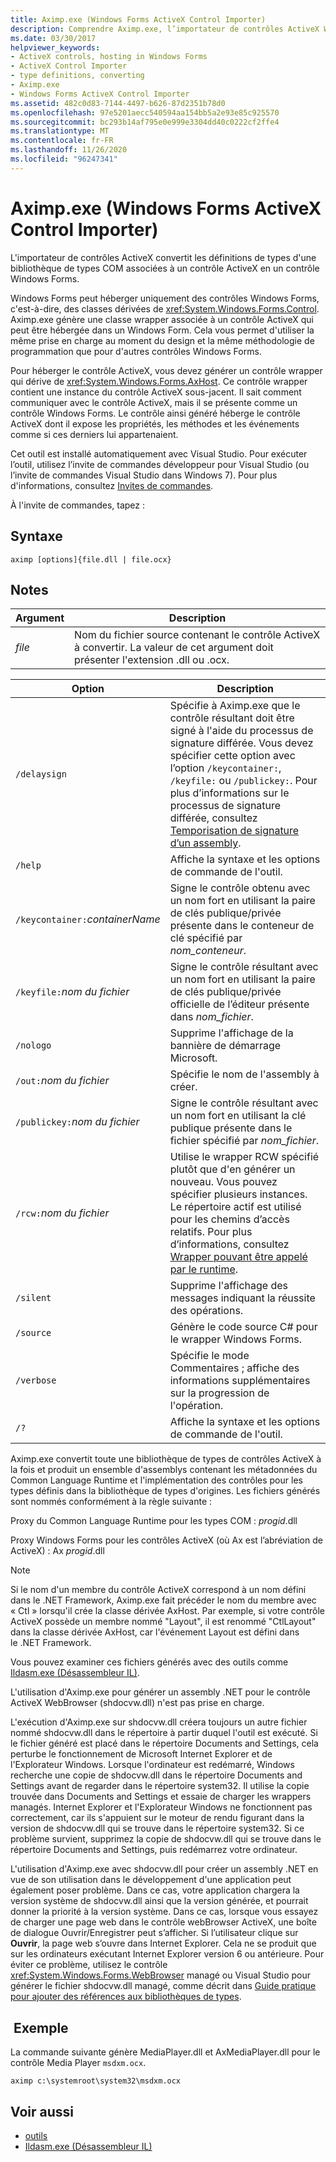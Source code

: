 ```yaml
---
title: Aximp.exe (Windows Forms ActiveX Control Importer)
description: Comprendre Aximp.exe, l’importateur de contrôles ActiveX Windows Forms. Cet outil convertit les définitions de type dans une bibliothèque de types COM pour ActiveX en Windows Forms.
ms.date: 03/30/2017
helpviewer_keywords:
- ActiveX controls, hosting in Windows Forms
- ActiveX Control Importer
- type definitions, converting
- Aximp.exe
- Windows Forms ActiveX Control Importer
ms.assetid: 482c0d83-7144-4497-b626-87d2351b78d0
ms.openlocfilehash: 97e5201aecc540594aa154bb5a2e93e85c925570
ms.sourcegitcommit: bc293b14af795e0e999e3304dd40c0222cf2ffe4
ms.translationtype: MT
ms.contentlocale: fr-FR
ms.lasthandoff: 11/26/2020
ms.locfileid: "96247341"
---
```

# <a name="aximpexe-windows-forms-activex-control-importer"></a>Aximp.exe (Windows Forms ActiveX Control Importer)

L'importateur de contrôles ActiveX convertit les définitions de types d'une bibliothèque de types COM associées à un contrôle ActiveX en un contrôle Windows Forms.  
  
 Windows Forms peut héberger uniquement des contrôles Windows Forms, c'est-à-dire, des classes dérivées de <xref:System.Windows.Forms.Control>. Aximp.exe génère une classe wrapper associée à un contrôle ActiveX qui peut être hébergée dans un Windows Form. Cela vous permet d'utiliser la même prise en charge au moment du design et la même méthodologie de programmation que pour d'autres contrôles Windows Forms.  
  
 Pour héberger le contrôle ActiveX, vous devez générer un contrôle wrapper qui dérive de <xref:System.Windows.Forms.AxHost>. Ce contrôle wrapper contient une instance du contrôle ActiveX sous-jacent. Il sait comment communiquer avec le contrôle ActiveX, mais il se présente comme un contrôle Windows Forms. Le contrôle ainsi généré héberge le contrôle ActiveX dont il expose les propriétés, les méthodes et les événements comme si ces derniers lui appartenaient.  
  
 Cet outil est installé automatiquement avec Visual Studio. Pour exécuter l’outil, utilisez l’invite de commandes développeur pour Visual Studio (ou l’invite de commandes Visual Studio dans Windows 7). Pour plus d'informations, consultez [Invites de commandes](developer-command-prompt-for-vs.md).  
  
 À l'invite de commandes, tapez :  
  
## <a name="syntax"></a>Syntaxe  
  
```console  
aximp [options]{file.dll | file.ocx}  
```  
  
## <a name="remarks"></a>Notes  
  
|Argument|Description|  
|--------------|-----------------|  
|*file*|Nom du fichier source contenant le contrôle ActiveX à convertir. La valeur de cet argument doit présenter l'extension .dll ou .ocx.|  
  
|Option|Description|  
|------------|-----------------|  
|`/delaysign`|Spécifie à Aximp.exe que le contrôle résultant doit être signé à l'aide du processus de signature différée. Vous devez spécifier cette option avec l’option `/keycontainer:`, `/keyfile:` ou `/publickey:`. Pour plus d’informations sur le processus de signature différée, consultez [Temporisation de signature d’un assembly](../../standard/assembly/delay-sign.md).|  
|`/help`|Affiche la syntaxe et les options de commande de l'outil.|  
|`/keycontainer:`*containerName*|Signe le contrôle obtenu avec un nom fort en utilisant la paire de clés publique/privée présente dans le conteneur de clé spécifié par *nom_conteneur*.|  
|`/keyfile:`*nom du fichier*|Signe le contrôle résultant avec un nom fort en utilisant la paire de clés publique/privée officielle de l’éditeur présente dans *nom_fichier*.|  
|`/nologo`|Supprime l'affichage de la bannière de démarrage Microsoft.|  
|`/out:`*nom du fichier*|Spécifie le nom de l'assembly à créer.|  
|`/publickey:`*nom du fichier*|Signe le contrôle résultant avec un nom fort en utilisant la clé publique présente dans le fichier spécifié par *nom_fichier*.|  
|`/rcw:`*nom du fichier*|Utilise le wrapper RCW spécifié plutôt que d'en générer un nouveau. Vous pouvez spécifier plusieurs instances. Le répertoire actif est utilisé pour les chemins d’accès relatifs. Pour plus d’informations, consultez [Wrapper pouvant être appelé par le runtime](../../standard/native-interop/runtime-callable-wrapper.md).|  
|`/silent`|Supprime l'affichage des messages indiquant la réussite des opérations.|  
|`/source`|Génère le code source C# pour le wrapper Windows Forms.|  
|`/verbose`|Spécifie le mode Commentaires ; affiche des informations supplémentaires sur la progression de l'opération.|  
|`/?`|Affiche la syntaxe et les options de commande de l'outil.|  
  
 Aximp.exe convertit toute une bibliothèque de types de contrôles ActiveX à la fois et produit un ensemble d'assemblys contenant les métadonnées du Common Language Runtime et l'implémentation des contrôles pour les types définis dans la bibliothèque de types d'origines. Les fichiers générés sont nommés conformément à la règle suivante :  
  
 Proxy du Common Language Runtime pour les types COM : *progid*.dll  
  
 Proxy Windows Forms pour les contrôles ActiveX (où Ax est l’abréviation de ActiveX) : Ax *progid*.dll  
  
> [!NOTE]
> Si le nom d'un membre du contrôle ActiveX correspond à un nom défini dans le .NET Framework, Aximp.exe fait précéder le nom du membre avec « Ctl » lorsqu'il crée la classe dérivée AxHost. Par exemple, si votre contrôle ActiveX possède un membre nommé "Layout", il est renommé "CtlLayout" dans la classe dérivée AxHost, car l'événement Layout est défini dans le .NET Framework.  
  
 Vous pouvez examiner ces fichiers générés avec des outils comme [Ildasm.exe (Désassembleur IL)](ildasm-exe-il-disassembler.md).  
  
 L'utilisation d'Aximp.exe pour générer un assembly .NET pour le contrôle ActiveX WebBrowser (shdocvw.dll) n'est pas prise en charge.  
  
 L'exécution d'Aximp.exe sur shdocvw.dll créera toujours un autre fichier nommé shdocvw.dll dans le répertoire à partir duquel l'outil est exécuté. Si le fichier généré est placé dans le répertoire Documents and Settings, cela perturbe le fonctionnement de Microsoft Internet Explorer et de l'Explorateur Windows. Lorsque l'ordinateur est redémarré, Windows recherche une copie de shdocvw.dll dans le répertoire Documents and Settings avant de regarder dans le répertoire system32. Il utilise la copie trouvée dans Documents and Settings et essaie de charger les wrappers managés. Internet Explorer et l'Explorateur Windows ne fonctionnent pas correctement, car ils s'appuient sur le moteur de rendu figurant dans la version de shdocvw.dll qui se trouve dans le répertoire system32. Si ce problème survient, supprimez la copie de shdocvw.dll qui se trouve dans le répertoire Documents and Settings, puis redémarrez votre ordinateur.  
  
 L'utilisation d'Aximp.exe avec shdocvw.dll pour créer un assembly .NET en vue de son utilisation dans le développement d'une application peut également poser problème. Dans ce cas, votre application chargera la version système de shdocvw.dll ainsi que la version générée, et pourrait donner la priorité à la version système. Dans ce cas, lorsque vous essayez de charger une page web dans le contrôle webBrowser ActiveX, une boîte de dialogue Ouvrir/Enregistrer peut s’afficher. Si l’utilisateur clique sur **Ouvrir**, la page web s’ouvre dans Internet Explorer. Cela ne se produit que sur les ordinateurs exécutant Internet Explorer version 6 ou antérieure. Pour éviter ce problème, utilisez le contrôle <xref:System.Windows.Forms.WebBrowser> managé ou Visual Studio pour générer le fichier shdocvw.dll managé, comme décrit dans [Guide pratique pour ajouter des références aux bibliothèques de types](../interop/how-to-add-references-to-type-libraries.md).  
  
## <a name="example"></a> Exemple  

 La commande suivante génère MediaPlayer.dll et AxMediaPlayer.dll pour le contrôle Media Player `msdxm.ocx`.  
  
```console
aximp c:\systemroot\system32\msdxm.ocx  
```  
  
## <a name="see-also"></a>Voir aussi

- [outils](index.md)
- [Ildasm.exe (Désassembleur IL)](ildasm-exe-il-disassembler.md)
